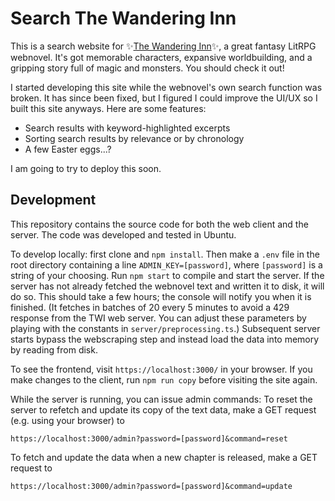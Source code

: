 # Search The Wandering Inn

This is a search website for ✨[The Wandering Inn]("https://wanderinginn.com")✨,
a great fantasy LitRPG webnovel. It's got memorable characters, expansive worldbuilding, and a gripping story
full of magic and monsters. You should check it out!

I started developing this site while the webnovel's own
search function was broken. It has since been fixed, but I
figured I could improve the UI/UX so I built this site
anyways. Here are some features:

-   Search results with keyword-highlighted excerpts
-   Sorting search results by relevance or by chronology
-   A few Easter eggs...?

I am going to try to deploy this soon.

## Development

This repository contains the source code for both the web client and the server.
The code was developed and tested in Ubuntu.

To develop locally: first clone and `npm install`. Then make a `.env`
file in the root directory containing a line `ADMIN_KEY=[password]`, where `[password]`
is a string of your choosing.
Run `npm start` to compile and start the server.
If the server has not already fetched the webnovel text and written it to disk, it will do so.
This should take a few hours; the console will notify you when it is finished.
(It fetches in batches of 20 every 5 minutes to avoid a 429 response from
the TWI web server. You can adjust these parameters by playing with the constants in `server/preprocessing.ts`.)
Subsequent server starts bypass the webscraping step and instead load the data into memory by reading
from disk.

To see the frontend, visit `https://localhost:3000/` in your browser.
If you make changes to the client, run `npm run copy` before visiting the site again.

While the server is running, you can issue admin commands:
To reset the server to refetch and update its copy of the text data, make a GET request (e.g. using your browser) to

```
https://localhost:3000/admin?password=[password]&command=reset
```

To fetch and update the data when a new chapter is released, make a GET request to

```
https://localhost:3000/admin?password=[password]&command=update
```
